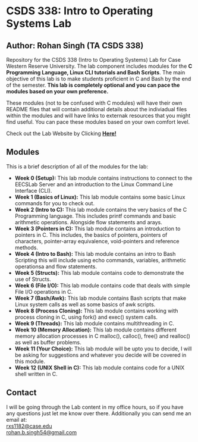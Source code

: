 # CSDS 338: Intro to Operating Systems Lab
## Author: Rohan Singh (TA CSDS 338)   

Repository for the CSDS 338 (Intro to Operating Systems) Lab for Case Western Reserve University. The lab component includes modules for the **C Programming Language, Linux CLI tutorials and Bash Scripts**. The main objective of this lab is to make students proficient in C and Bash by the end of the semester. **This lab is completely optional and you can pace the modules based on your own preference.**   

These modules (not to be confused with C modules) will have their own README files that will contain additional details about the indiviadual files within the modules and will have links to externak resources that you might find useful. You can pace these modules based on your own comfort level.   

Check out the Lab Website by Clicking **<a href = "https://www.jocularglint54.com/CSDS338Lab">Here!</a>**

## Modules  
This is a brief description of all of the modules for the lab:
  - **Week 0 (Setup):** This lab module contains instructions to connect to the EECSLab Server and an introduction to the Linux Command Line Interface (CLI).  
  - **Week 1 (Basics of Linux):** This lab module contains some basic Linux commands for you to check out.  
  - **Week 2 (Intro to C):** This lab module contains the very basics of the C Programming language. This includes printf commands and basic arithmetic operations. Alongside flow statements and arays.    
  - **Week 3 (Pointers in C):** This lab module contains an introduction to pointers in C. This includes, the basics of pointers, pointers of characters, pointer-array equivalence, void-pointers and reference methods.     
  - **Week 4 (Intro to Bash):** This lab module contains an intro to Bash Scripting this will include using echo commands, variables, arithmetic operationsa and flow statements.  
  - **Week 5 (Structs):** This lab module contains code to demonstrate the use of Structs.      
  - **Week 6 (File I/O):** This lab module contains code that deals with simple File I/O operations in C.  
  - **Week 7 (Bash/Awk):** This lab module contains Bash scripts that make Linux system calls as well as some basics of awk scripts.  
  - **Week 8 (Process Cloning):** This lab module contains working with process cloning in C, using fork() and exec() system calls.  
  - **Week 9 (Threads):** This lab module contains multithreading in C.    
  - **Week 10 (Memory Allocation):** This lab module contains different memory allocation processes in C malloc(), calloc(), free() and realloc() as well as buffer problems.   
  - **Week 11 (Your Choice):** This lab module will be upto you to decide, I will be asking for suggestions and whatever you decide will be covered in this module.  
  - **Week 12 (UNIX Shell in C):** This lab module contains code for a UNIX shell written in C.  
  
 
## Contact
I will be going through the Lab content in my office hours, so if you have any questions just let me know over there. Additionally you can send me an email at:  
rxs1182@case.edu  
rohan.b.singh54@gmail.com  
